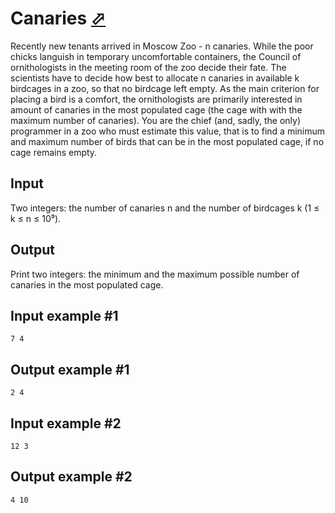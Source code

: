 # Canaries [⬀](https://www.e-olymp.com/en/problems/5765)
Recently new tenants arrived in Moscow Zoo - n canaries. While the poor chicks languish in temporary uncomfortable containers, the Council of ornithologists in the meeting room of the zoo decide their fate. The scientists have to decide how best to allocate n canaries in available k birdcages in a zoo, so that no birdcage left empty. As the main criterion for placing a bird is a comfort, the ornithologists are primarily interested in amount of canaries in the most populated cage (the cage with with the maximum number of canaries). You are the chief (and, sadly, the only) programmer in a zoo who must estimate this value, that is to find a minimum and maximum number of birds that can be in the most populated cage, if no cage remains empty.

## Input
Two integers: the number of canaries n and the number of birdcages k (1 ≤ k ≤ n ≤ 10⁹).

## Output
Print two integers: the minimum and the maximum possible number of canaries in the most populated cage.

## Input example #1
```
7 4
```

## Output example #1
```
2 4
```

## Input example #2
```
12 3
```

## Output example #2
```
4 10
```
